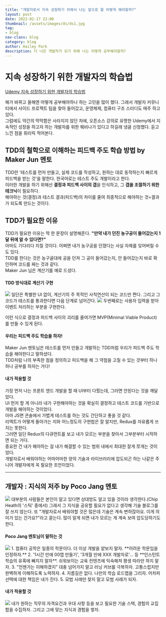 ```yaml
---
title: "개발자로서 지속 성장하기 위해서 나는 앞으로 뭘 어떻게 해야할까?"
layout: post
date: 2022-02-17 22:00
thumbnail: /assets/images/ds/ds1.jpg
tag:
- blog
nav-class: blog
category: blog
author: Hailey Park
description: 더 나은 개발자가 되기 위해 나는 어떻게 공부해야할까?
---
```


# 지속 성장하기 위한 개발자의 학습법
<a href='https://okky.kr/article/1154436'>Udemy 지속 성장하기 위한 개발자의 학습법</a>

해가 바뀌고 올해엔 어떻게 공부해야하나 하는 고민을 많이 했다. 그래서 개발자 커뮤니티에서 사이드 프로젝트 팀을 찾아 들어갔고, 운영체제, 컴퓨터 구조 스터디도 매주 하고 있다.  
그럼에도 약간의 막막함은 사라지지 않던 차에, 오픈소스 강의로 유명한 Udemy에서 지속적인 성장을 하고자 하는 개발자를 위한 웨비나가 있다고 하길래 냉큼 신청했다. 듣고 느낀 점을 휘리릭 적어본다.


## TDD의 철학으로 이해하는 피드백 주도 학습 방법 by Maker Jun 멘토
TDD란 '테스트를 먼저 만들고, 실제 코드를 작성하고, 원하는 대로 동작하는지 빠르게 피드백을 받는 것'을 말한다. 한국어로는 테스트 주도 개발이라고 한다.  
이러한 개발을 하기 위해선 **결정과 피드백 사이의 갭**을 인식하고, 그 **갭을 조절하기 위한 테크닉**이 필요하다.  
해야하는 것(결정)과 테스트 결과(피드백)의 차이를 줄여 최종적으로 해야하는 것=결과 가 되도록 만드는 것이다.  


## TDD가 필요한 이유
TDD가 필요한 이유는 딱 한 문장이 설명해준다. **"만약 내가 던진 농구공이 들어갔는지 1달 뒤에 알 수 있다면?"**  
아마도 기다리다 지칠 것이다. 어쩌면 내가 농구공을 던졌다는 사실 자체를 잊어버릴 수도 있다.  
TDD를 한다는 것은 농구골대에 공을 던져 그 공이 들어갔는지, 안 들어갔는지 바로 확인하며 코드를 짜는 것과 같다.  
Maker Jun 님은 계산기를 예로 드셨다. 


#### TDD 방식대로 계산기 구현
<img src='{{ site.baseurl }}/assets/images/ds/ds2.jpg' style='max-width:400px;'/>
일단은 특별한 UI 없이, 계산기의 주 목적인 사칙연산이 되는 코드만 짠다.  
그리고 그 코드가 테스트를 통과한다면 다음 단계로 넘어간다.  

<img src='{{ site.baseurl }}/assets/images/ds/ds3.jpg' style='max-width:400px;'/>
두번째로는 사용자 입력을 받아 이벤트 처리하는 부분을 구현한다.

이런 식으로 결정과 피드백 사이의 괴리를 줄여가면 MVP(Minimal Viable Product)를 만들 수 있게 된다.


#### 우리는 피드백 주도 학습을 하자!
Maker Jun 멘토님은 테스트를 먼저 만들고 개발하는 TDD처럼 우리가 피드백 주도 학습을 해야한다고 말하셨다.  
TDD처럼 나의 부족한 점을 정의하고 피드백을 해 그 약점을 고칠 수 있는 것부터 하나하나 공부를 하자는 거다!  


#### 내가 적용할 것
가장 먼저 나는 프론트 엔드 개발을 할 때 UI부터 다뤘는데, 그러면 안된다는 것을 깨달았다.  
UI 먼저 할 게 아니라 내가 구현해야하는 것을 확실히 결정하고 테스트 코드를 기반으로 개발을 해야하는 것이었다.  
아마 JS면 콘솔에서 가볍게 테스트를 하는 것도 간단하고 좋을 것 같다.  
리액트가 어떻게 돌아가는 지와 어느정도의 구현법은 잘 알지만, Redux를 자유롭게 쓰지는 못한다.  
그러면 일단 Redux의 다큐먼트를 보고 내가 모르는 부분을 찾아서 그부분부터 시작하면 되는 거다.  
중요한 건 내가 해야하는 걸 내가 해결할 수 있는 범위 내에서 최대한 잘게 쪼개는 것이었다.  
개발자로서 배워야하는 어마어마한 양의 기술과 라이브러리에 압도되곤 하는 나같은 주니어 개발자에게 꼭 필요한 조언이었다.  


--------------------------------------

## 개발자 : 지식의 저주 by Poco Jang 멘토
<img src='{{ site.baseurl }}/assets/images/ds/ds4.jpg' style='max-width:400px;'/>
대부분의 사람들은 본인이 알고 있다면 상대방도 알고 있을 것이라 생각한다.(Chip Heath의 '스틱' 중에서)  
그래서 그 지식을 공유할 필요가 없다고 생각해 기술 블로그를 잘 쓰지 않는다.   
또 "개발자로서 배워야할 것은 많은데 기술은 계속 변하잖아요. 이게 의미가 있는 건가요?"라고 묻는다.  
많이 알게 되면 내가 모르는 게 계속 보여 압도당하기도 한다.  

#### Poco Jang 멘토님이 말하는 것
<img src='{{ site.baseurl }}/assets/images/ds/ds5.jpg' style='max-width:400px;'/>
1. 컴퓨터 공학은 일종의 학문이다. 더 이상 개발을 얕보지 말자. **어려운 학문임을 인정하자.**  
2. '1시간 만에 00앱 만들기', '3개월 만에 XXX 개발자로'... 등 **인스턴트 학습의 유혹에 빠지지 말자**. 쉬워보이는 교육 컨텐츠에 익숙해져 평생 따라만 하지 말자.
3. "언젠가는 이해하겠지" 대충 넘어가지 말고 러닝 커브를 극복하자. 고통스럽지만 완벽하게 이해하도록 노력하자.
4. 지름길은 없다. 나만의 학습 로드맵을 그리자. 어차피 선택에 대한 책임은 내가 진다.
5. 모범 사례만 찾지 말고 모범 사례가 되자.


#### 내가 적용할 것
<img src='{{ site.baseurl }}/assets/images/ds/ds6.jpg' style='max-width:400px;'/>
내가 원하는 직무의 자격요건과 우대 사항 등을 보고 필요한 기술 스택, 경험의 교집합을 수집하자.  
그리고 그에 맞는 지식과 경험을 쌓자.  